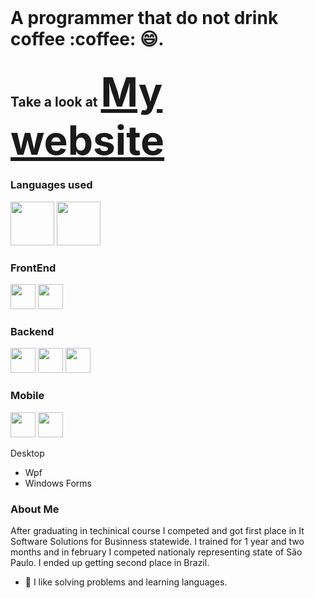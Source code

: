 <html>
  <header>
    <link rel="stylesheet" href="https://cdn.jsdelivr.net/gh/devicons/devicon@v2.15.1/devicon.min.css">
  </header>
<h1 height="3rem">A programmer that do not drink coffee :coffee: 😄.</h1>

<div>
  <h2>Take a look at  <a style="font-size: 4rem;" href="https://lucass-teixeira.github.io/">My website</a></h2>
  <h3>Languages used</h3>
  <div display="flex">
    <img src="https://cdn.jsdelivr.net/gh/devicons/devicon/icons/csharp/csharp-original.svg" height="70px" />
    <img src="https://cdn.jsdelivr.net/gh/devicons/devicon/icons/typescript/typescript-original.svg" height="70px" />
  </div>
  
  <h3>FrontEnd</h3>
  <div display="flex">
     <img height="40px" src="https://cdn.jsdelivr.net/gh/devicons/devicon/icons/react/react-original-wordmark.svg" />
     <img height="40px" src="https://cdn.jsdelivr.net/gh/devicons/devicon/icons/angularjs/angularjs-original.svg" />
       
  </div>
  
  <h3>Backend</h3>
   <div display="flex">
     <img height="40px" src="https://cdn.jsdelivr.net/gh/devicons/devicon/icons/nuget/nuget-original-wordmark.svg" />
     <img height="40px" src="https://cdn.jsdelivr.net/gh/devicons/devicon/icons/microsoftsqlserver/microsoftsqlserver-plain-wordmark.svg" />
     <img height="40px" src="https://cdn.jsdelivr.net/gh/devicons/devicon/icons/sqlite/sqlite-original-wordmark.svg" />   
   </div>
  
  <h3>Mobile</h3>
  <div display="flex">
     <img src="https://cdn.jsdelivr.net/gh/devicons/devicon/icons/xamarin/xamarin-original.svg" height="40px" />
     <img src="https://cdn.jsdelivr.net/gh/devicons/devicon/icons/react/react-original.svg" height="40px"/>
       
  </div>

  
          
  
</div>
  
</html>


Desktop 
- Wpf
- Windows Forms


### About Me
After graduating in techinical course I competed and got first place in It Software Solutions for Businness statewide. I trained for 1 year and two months and in february I competed nationaly representing state of São Paulo. I ended up getting second place in Brazil.   
- 🍕 I like solving problems and learning languages.
